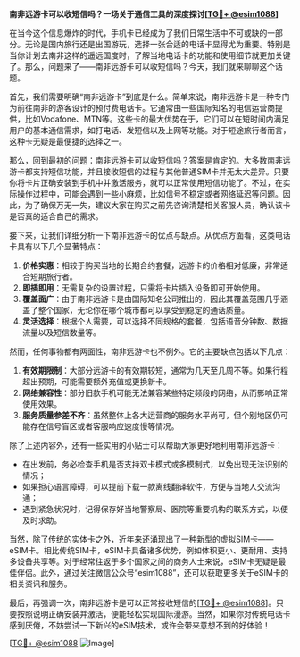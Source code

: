 **南非远游卡可以收短信吗？一场关于通信工具的深度探讨[[TG💪+ @esim1088](https://t.me/s/esim1088)]**

在当今这个信息爆炸的时代，手机卡已经成为了我们日常生活中不可或缺的一部分。无论是国内旅行还是出国游玩，选择一张合适的电话卡显得尤为重要。特别是当你计划去南非这样的遥远国度时，了解当地电话卡的功能和使用细节就更加关键了。那么，问题来了——南非远游卡可以收短信吗？今天，我们就来聊聊这个话题。

首先，我们需要明确“南非远游卡”到底是什么。简单来说，南非远游卡是一种专门为前往南非的游客设计的预付费电话卡。它通常由一些国际知名的电信运营商提供，比如Vodafone、MTN等。这些卡的最大优势在于，它们可以在短时间内满足用户的基本通信需求，如打电话、发短信以及上网等功能。对于短途旅行者而言，这种卡无疑是最便捷的选择之一。

那么，回到最初的问题：南非远游卡可以收短信吗？答案是肯定的。大多数南非远游卡都支持短信功能，并且接收短信的过程与其他普通SIM卡并无太大差异。只要你将卡片正确安装到手机中并激活服务，就可以正常使用短信功能了。不过，在实际操作过程中，可能会遇到一些小麻烦，比如信号不稳定或者网络延迟等问题。因此，为了确保万无一失，建议大家在购买之前先咨询清楚相关客服人员，确认该卡是否真的适合自己的需求。

接下来，让我们详细分析一下南非远游卡的优点与缺点。从优点方面看，这类电话卡具有以下几个显著特点：

1. **价格实惠**：相较于购买当地的长期合约套餐，远游卡的价格相对低廉，非常适合短期旅行者。
2. **即插即用**：无需复杂的设置过程，只需将卡片插入设备即可开始使用。
3. **覆盖面广**：由于南非远游卡是由国际知名公司推出的，因此其覆盖范围几乎涵盖了整个国家，无论你在哪个城市都可以享受到稳定的通话质量。
4. **灵活选择**：根据个人需要，可以选择不同规格的套餐，包括语音分钟数、数据流量以及短信数量等。

然而，任何事物都有两面性，南非远游卡也不例外。它的主要缺点包括以下几点：

1. **有效期限制**：大部分远游卡的有效期较短，通常为几天至几周不等。如果行程超出预期，可能需要额外充值或更换新卡。
2. **网络兼容性**：部分旧款手机可能无法兼容某些特定频段的网络，从而影响正常使用效果。
3. **服务质量参差不齐**：虽然整体上各大运营商的服务水平尚可，但个别地区仍可能存在信号盲区或者客服响应速度慢等情况。

除了上述内容外，还有一些实用的小贴士可以帮助大家更好地利用南非远游卡：

- 在出发前，务必检查手机是否支持双卡模式或多模制式，以免出现无法识别的情况；
- 如果担心语言障碍，可以提前下载一款离线翻译软件，方便与当地人交流沟通；
- 遇到紧急状况时，记得保存好当地警察局、医院等重要机构的联系方式，以便及时求助。

当然，除了传统的实体卡之外，近年来还涌现出了一种新型的虚拟SIM卡——eSIM卡。相比传统SIM卡，eSIM卡具备诸多优势，例如体积更小、更耐用、支持多设备共享等。对于经常往返于多个国家之间的商务人士来说，eSIM卡无疑是最佳伴侣。此外，通过关注微信公众号“esim1088”，还可以获取更多关于eSIM卡的相关资讯和服务。

最后，再强调一次，南非远游卡是可以正常接收短信的[[TG💪+ @esim1088](https://t.me/s/esim1088)]。只要按照说明正确安装并激活，便能轻松实现国际漫游。当然，如果你对传统电话卡感到厌倦，不妨尝试一下新兴的eSIM技术，或许会带来意想不到的好体验！

[[TG💪+ @esim1088](https://t.me/s/esim1088) ![Image](https://i.postimg.cc/4NQfJmqS/Snipaste-2025-05-13-00-14-12.png)]